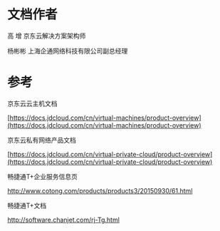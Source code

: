 # 文档作者
高  增   京东云解决方案架构师 

杨彬彬   上海企通网络科技有限公司副总经理 
# 参考
京东云云主机文档 

[https://docs.jdcloud.com/cn/virtual-machines/product-overview](https://docs.jdcloud.com/cn/virtual-machines/product-overview) 

京东云私有网络产品文档 

[https://docs.jdcloud.com/cn/virtual-private-cloud/product-overview](https://docs.jdcloud.com/cn/virtual-private-cloud/product-overview) 

畅捷通T+企业服务信息页 

http://www.cotong.com/products/products3/20150930/61.html

畅捷通T+文档 

http://software.chanjet.com/rj-Tg.html
